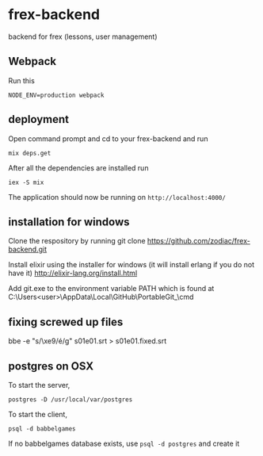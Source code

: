 # frex-backend
backend for frex (lessons, user management)

## Webpack

Run this

```
NODE_ENV=production webpack
```

## deployment

Open command prompt and cd to your frex-backend and run
```
mix deps.get
```

After all the dependencies are installed run
```
iex -S mix
```
The application should now be running on `http://localhost:4000/`


## installation for windows

Clone the respository by running
git clone https://github.com/zodiac/frex-backend.git

Install elixir using the installer for windows (it will install erlang if you do not have it)
http://elixir-lang.org/install.html

Add git.exe to the environment variable PATH which is found at
C:\Users\<user>\AppData\Local\GitHub\PortableGit_<number>\cmd

## fixing screwed up files

bbe -e "s/\xe9/é/g" s01e01.srt > s01e01.fixed.srt

## postgres on OSX

To start the server,

```
postgres -D /usr/local/var/postgres
```

To start the client,

```
psql -d babbelgames
```

If no babbelgames database exists, use `psql -d postgres` and create it